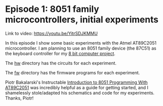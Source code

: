 # Episode 1: 8051 family microcontrollers, initial experiments

Link to video: <https://youtu.be/YitrSDJKMMU>

In this episode I show some basic experiments with the Atmel AT89C2051
microcontroller.  I am planning to use an 8051 family device (the
87C51) as the keyboard controller for my [8 bit computer project](https://github.com/daveho/DIY8bit).

The [hw](hw) directory has the circuits for each experiment.

The [fw](fw) directory has the firmware programs for each experiment.

Piotr Bakalarski's Instructable [Introduction to 8051 Programming With AT89C2051](https://www.instructables.com/id/Introduction-to-8051-Programming-With-AT89C2051-gu/) was incredibly helpful as a guide for getting started, and I shamelessly
stole/adapted his schematics and code for my experiments.  Thanks, Piotr!
